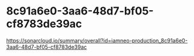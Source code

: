 # 8c91a6e0-3aa6-48d7-bf05-cf8783de39ac
https://sonarcloud.io/summary/overall?id=iamneo-production_8c91a6e0-3aa6-48d7-bf05-cf8783de39ac
